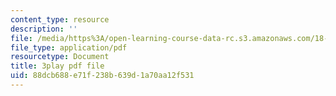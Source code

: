 ```yaml
---
content_type: resource
description: ''
file: /media/https%3A/open-learning-course-data-rc.s3.amazonaws.com/18-01sc-single-variable-calculus-fall-2010/88dcb688e71f238b639d1a70aa12f531_Eaei-Y5AO_E.pdf
file_type: application/pdf
resourcetype: Document
title: 3play pdf file
uid: 88dcb688-e71f-238b-639d-1a70aa12f531
---
```

